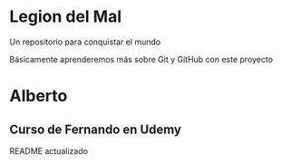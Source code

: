 # Legion del Mal
Un repositorio para conquistar el mundo

Básicamente aprenderemos más sobre Git y GitHub con este proyecto


# Alberto


## Curso de Fernando en Udemy

README actualizado